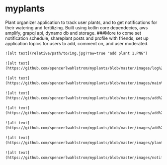 # myplants
Plant organizer application to track user plants, and to get notifications for their watering and fertilizing. Built using kotlin core dependecies, aws amplify, grapql api, dynamo db and storage. 
###More to come
    set notification schedule, shareplant posts and profile with friends, set up application topics for users to add, comment on, and user moderated. 
   
   
    ![alt text](relative/path/to/img.jpg?raw=true "add plant 1.PNG")
     
    ![alt text](https://github.com/spencerlwahlstrom/myplants/blob/master/images/log%20in.PNG)
    
    ![alt text](https://github.com/spencerlwahlstrom/myplants/blob/master/images/main%20page.PNG)
      
    ![alt text](https://github.com/spencerlwahlstrom/myplants/blob/master/images/add%20plant%201.PNG)
    
    ![alt text](https://github.com/spencerlwahlstrom/myplants/blob/master/images/add%20plant2.PNG)
    
    ![alt text](https://github.com/spencerlwahlstrom/myplants/blob/master/images/add%20plant%203.PNG)
    
    ![alt text](https://github.com/spencerlwahlstrom/myplants/blob/master/images/plant%20added.PNG)
   
    ![alt text](https://github.com/spencerlwahlstrom/myplants/blob/master/images/notifications.PNG)
    
 
